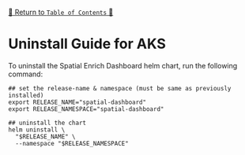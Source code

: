 [🔗 Return to `Table of Contents` 🔗](../../../README.md#guides)

# Uninstall Guide for AKS

To uninstall the Spatial Enrich Dashboard helm chart, run the following command:

```shell
## set the release-name & namespace (must be same as previously installed)
export RELEASE_NAME="spatial-dashboard"
export RELEASE_NAMESPACE="spatial-dashboard"

## uninstall the chart
helm uninstall \
  "$RELEASE_NAME" \
  --namespace "$RELEASE_NAMESPACE"
```
